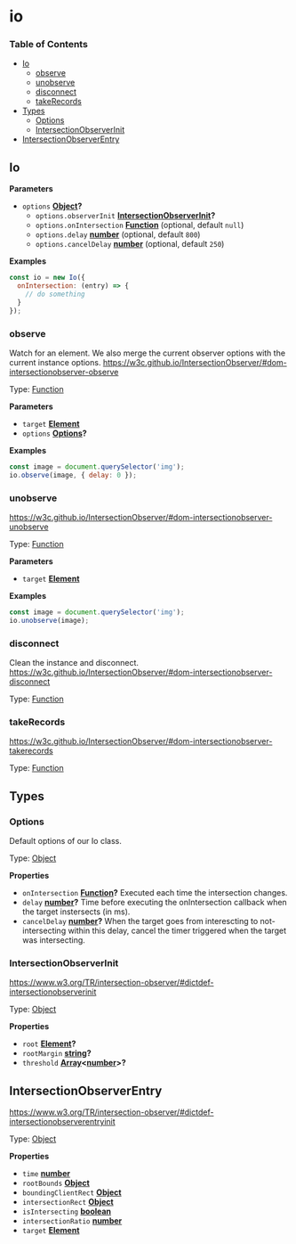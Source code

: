 # io

<!-- Generated by documentation.js. Update this documentation by updating the source code. -->

### Table of Contents

-   [Io](#io)
    -   [observe](#observe)
    -   [unobserve](#unobserve)
    -   [disconnect](#disconnect)
    -   [takeRecords](#takerecords)
-   [Types](#types)
    -   [Options](#options)
    -   [IntersectionObserverInit](#intersectionobserverinit)
-   [IntersectionObserverEntry](#intersectionobserverentry)

## Io

**Parameters**

-   `options` **[Object](https://developer.mozilla.org/docs/Web/JavaScript/Reference/Global_Objects/Object)?** 
    -   `options.observerInit` **[IntersectionObserverInit](#intersectionobserverinit)?** 
    -   `options.onIntersection` **[Function](https://developer.mozilla.org/docs/Web/JavaScript/Reference/Statements/function)**  (optional, default `null`)
    -   `options.delay` **[number](https://developer.mozilla.org/docs/Web/JavaScript/Reference/Global_Objects/Number)**  (optional, default `800`)
    -   `options.cancelDelay` **[number](https://developer.mozilla.org/docs/Web/JavaScript/Reference/Global_Objects/Number)**  (optional, default `250`)

**Examples**

```javascript
const io = new Io({
  onIntersection: (entry) => {
    // do something
  }
});
```

### observe

Watch for an element. We also merge the current observer options
with the current instance options.
<https://w3c.github.io/IntersectionObserver/#dom-intersectionobserver-observe>

Type: [Function](https://developer.mozilla.org/docs/Web/JavaScript/Reference/Statements/function)

**Parameters**

-   `target` **[Element](https://developer.mozilla.org/docs/Web/API/Element)** 
-   `options` **[Options](#options)?** 

**Examples**

```javascript
const image = document.querySelector('img');
io.observe(image, { delay: 0 });
```

### unobserve

<https://w3c.github.io/IntersectionObserver/#dom-intersectionobserver-unobserve>

Type: [Function](https://developer.mozilla.org/docs/Web/JavaScript/Reference/Statements/function)

**Parameters**

-   `target` **[Element](https://developer.mozilla.org/docs/Web/API/Element)** 

**Examples**

```javascript
const image = document.querySelector('img');
io.unobserve(image);
```

### disconnect

Clean the instance and disconnect.
<https://w3c.github.io/IntersectionObserver/#dom-intersectionobserver-disconnect>

Type: [Function](https://developer.mozilla.org/docs/Web/JavaScript/Reference/Statements/function)

### takeRecords

<https://w3c.github.io/IntersectionObserver/#dom-intersectionobserver-takerecords>

Type: [Function](https://developer.mozilla.org/docs/Web/JavaScript/Reference/Statements/function)

## Types




### Options

Default options of our Io class.

Type: [Object](https://developer.mozilla.org/docs/Web/JavaScript/Reference/Global_Objects/Object)

**Properties**

-   `onIntersection` **[Function](https://developer.mozilla.org/docs/Web/JavaScript/Reference/Statements/function)?** Executed each time the intersection changes.
-   `delay` **[number](https://developer.mozilla.org/docs/Web/JavaScript/Reference/Global_Objects/Number)?** Time before executing the onIntersection callback when the target instersects (in ms).
-   `cancelDelay` **[number](https://developer.mozilla.org/docs/Web/JavaScript/Reference/Global_Objects/Number)?** When the target goes from interescting to not-intersecting within this delay,
    cancel the timer triggered when the target was intersecting.

### IntersectionObserverInit

<https://www.w3.org/TR/intersection-observer/#dictdef-intersectionobserverinit>

Type: [Object](https://developer.mozilla.org/docs/Web/JavaScript/Reference/Global_Objects/Object)

**Properties**

-   `root` **[Element](https://developer.mozilla.org/docs/Web/API/Element)?** 
-   `rootMargin` **[string](https://developer.mozilla.org/docs/Web/JavaScript/Reference/Global_Objects/String)?** 
-   `threshold` **[Array](https://developer.mozilla.org/docs/Web/JavaScript/Reference/Global_Objects/Array)&lt;[number](https://developer.mozilla.org/docs/Web/JavaScript/Reference/Global_Objects/Number)>?** 

## IntersectionObserverEntry

<https://www.w3.org/TR/intersection-observer/#dictdef-intersectionobserverentryinit>

Type: [Object](https://developer.mozilla.org/docs/Web/JavaScript/Reference/Global_Objects/Object)

**Properties**

-   `time` **[number](https://developer.mozilla.org/docs/Web/JavaScript/Reference/Global_Objects/Number)** 
-   `rootBounds` **[Object](https://developer.mozilla.org/docs/Web/JavaScript/Reference/Global_Objects/Object)** 
-   `boundingClientRect` **[Object](https://developer.mozilla.org/docs/Web/JavaScript/Reference/Global_Objects/Object)** 
-   `intersectionRect` **[Object](https://developer.mozilla.org/docs/Web/JavaScript/Reference/Global_Objects/Object)** 
-   `isIntersecting` **[boolean](https://developer.mozilla.org/docs/Web/JavaScript/Reference/Global_Objects/Boolean)** 
-   `intersectionRatio` **[number](https://developer.mozilla.org/docs/Web/JavaScript/Reference/Global_Objects/Number)** 
-   `target` **[Element](https://developer.mozilla.org/docs/Web/API/Element)** 
